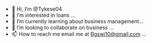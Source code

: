 - 👋 Hi, I’m @Tykese04
- 👀 I’m interested in loans ...
- 🌱 I’m currently learning about business management...
- 💞️ I’m looking to collaborate on business ...
- 📫 How to reach me email me at Bgswi10@gmail.com ...

<!---
Tykese04/Tykese04 is a ✨ special ✨ repository because its `README.md` (this file) appears on your GitHub profile.
You can click the Preview link to take a look at your changes.
--->
